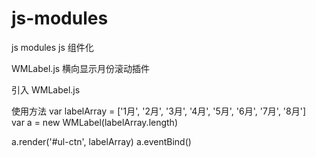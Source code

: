 # js-modules
js modules  js 组件化

WMLabel.js 
横向显示月份滚动插件

引入 WMLabel.js
<script src="wmlabel.js"></script>  

使用方法
var labelArray = ['1月', '2月', '3月', '4月', '5月', '6月', '7月', '8月']        
var a = new WMLabel(labelArray.length)    

a.render('#ul-ctn', labelArray)
a.eventBind()
